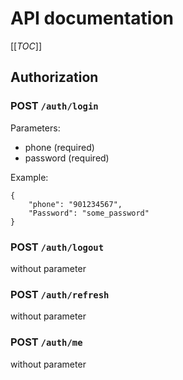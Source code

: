 # API documentation

[[_TOC_]]

## Authorization

### POST `/auth/login`

Parameters:

- phone (required)
- password (required)

Example:

```
{
	"phone": "901234567",
	"Password": "some_password"
}
```

### POST `/auth/logout`

without parameter

### POST `/auth/refresh`

without parameter

### POST `/auth/me`

without parameter
